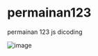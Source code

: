 # permainan123
permainan 123 js dicoding

![image](https://user-images.githubusercontent.com/78938215/193524630-8252e2ad-d8ec-4e2d-b1cf-040a80d6fc64.png)
